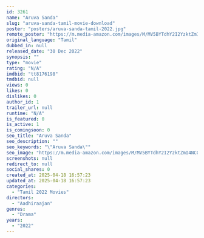 ```yaml
---
id: 3261
name: "Aruva Sanda"
slug: "aruva-sanda-tamil-movie-download"
poster: "posters/aruva-sanda-tamil-2022.jpg"
remote_poster: "https://m.media-amazon.com/images/M/MV5BYTdhY2I2YzktZmI4NC00MjYwLTgwMjEtZmQzMDM0ZWVhNjQyXkEyXkFqcGdeQXVyMTI1NDEyNTM5._V1_SX300.jpg"
original_language: "Tamil"
dubbed_in: null
released_date: "30 Dec 2022"
synopsis: ""
type: "movie"
rating: "N/A"
imdbid: "tt8176198"
tmdbid: null
views: 0
likes: 0
dislikes: 0
author_id: 1
trailer_url: null
runtime: "N/A"
is_featured: 0
is_active: 1
is_comingsoon: 0
seo_title: "Aruva Sanda"
seo_description: ""
seo_keywords: "\"Aruva Sanda\""
seo_image: "https://m.media-amazon.com/images/M/MV5BYTdhY2I2YzktZmI4NC00MjYwLTgwMjEtZmQzMDM0ZWVhNjQyXkEyXkFqcGdeQXVyMTI1NDEyNTM5._V1_SX300.jpg"
screenshots: null
redirect_to: null
social_shares: 0
created_at: 2025-04-18 16:57:23
updated_at: 2025-04-18 16:57:23
categories:
  - "Tamil 2022 Movies"
directors:
  - "Aadhiraajan"
genres:
  - "Drama"
years:
  - "2022"
---
```


